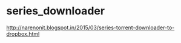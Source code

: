# series_downloader


http://narenonit.blogspot.in/2015/03/series-torrent-downloader-to-dropbox.html
